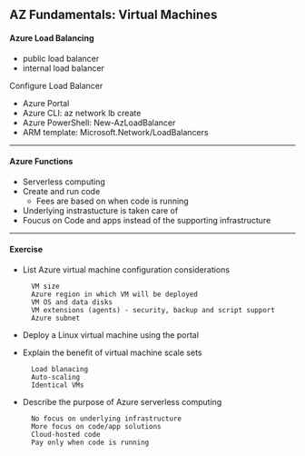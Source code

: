 
AZ Fundamentals: Virtual Machines
----
####  Azure Load Balancing
- public load balancer
- internal load balancer  

Configure Load Balancer
- Azure Portal
- Azure CLI: az network lb create
- Azure PowerShell: New-AzLoadBalancer
- ARM template: Microsoft.Network/LoadBalancers

---
####  Azure Functions
- Serverless computing
- Create and run code
	- Fees are based on when code is running
- Underlying instrastucture is taken care of 
- Foucus on Code and apps instead of the supporting infrastructure 
---
####  Exercise
- List Azure virtual machine configuration considerations

		VM size
		Azure region in which VM will be deployed
		VM OS and data disks
		VM extensions (agents) - security, backup and script support
		Azure subnet 
		


- Deploy a Linux virtual machine using the portal
- Explain the benefit of virtual machine scale sets

		Load blanacing
		Auto-scaling
		Identical VMs
		
- Describe the purpose of Azure serverless computing

		No focus on underlying infrastructure
		More focus on code/app solutions
		Cloud-hosted code
		Pay only when code is running
